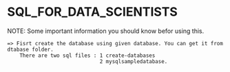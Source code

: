 # SQL_FOR_DATA_SCIENTISTS
 
NOTE: Some important information you should know befor using this.
 
    => Fisrt create the database using given database. You can get it from dtabase folder.
        There are two sql files : 1 create-databases
                                  2 mysqlsampledatabase.
    